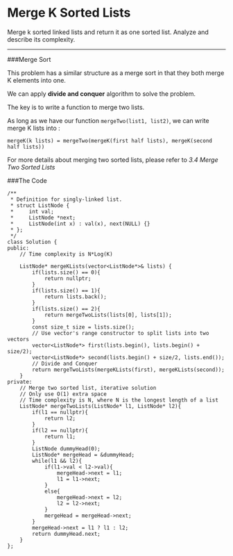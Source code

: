 # Merge K Sorted Lists
Merge k sorted linked lists and return it as one sorted list. Analyze and describe its complexity.



---


###Merge Sort

This problem has a similar structure as a merge sort in that they both merge K elements into one.

We can apply **divide and conquer** algorithm to solve the problem.

The key is to write a function to merge two lists. 

As long as we have our function ```mergeTwo(list1, list2)```, we can write merge K lists into :

```mergeK(k lists) = mergeTwo(mergeK(first half lists), mergeK(second half lists))```

For more details about merging two sorted lists, please refer to *3.4 Merge Two Sorted Lists* 


###The Code

```
/**
 * Definition for singly-linked list.
 * struct ListNode {
 *     int val;
 *     ListNode *next;
 *     ListNode(int x) : val(x), next(NULL) {}
 * };
 */
class Solution {
public:
    // Time complexity is N*Log(K)

    ListNode* mergeKLists(vector<ListNode*>& lists) {
        if(lists.size() == 0){
            return nullptr;
        }
        if(lists.size() == 1){
            return lists.back();
        }
        if(lists.size() == 2){
            return mergeTwoLists(lists[0], lists[1]);
        }
        const size_t size = lists.size();
        // Use vector's range constructor to split lists into two vectors
        vector<ListNode*> first(lists.begin(), lists.begin() + size/2);
        vector<ListNode*> second(lists.begin() + size/2, lists.end());
        // Divide and Conquer
        return mergeTwoLists(mergeKLists(first), mergeKLists(second));
    }
private:
    // Merge two sorted list, iterative solution
    // Only use O(1) extra space
    // Time complexity is N, where N is the longest length of a list
    ListNode* mergeTwoLists(ListNode* l1, ListNode* l2){
        if(l1 == nullptr){
            return l2;
        }
        if(l2 == nullptr){
            return l1;
        }
        ListNode dummyHead(0);
        ListNode* mergeHead = &dummyHead;
        while(l1 && l2){
            if(l1->val < l2->val){
                mergeHead->next = l1;
                l1 = l1->next;
            }
            else{
                mergeHead->next = l2;
                l2 = l2->next;
            }
            mergeHead = mergeHead->next;
        }
        mergeHead->next = l1 ? l1 : l2;
        return dummyHead.next;
    }
};
```

